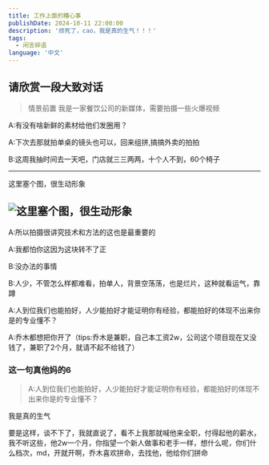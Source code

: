 ```yaml
---
title: 工作上面的糟心事
publishDate: 2024-10-11 22:00:00
description: '烦死了，cao，我是真的生气！！！'
tags:
  - 闲言碎语
language: '中文'
---
```


## 请欣赏一段大致对话
> 情景前置
> 我是一家餐饮公司的新媒体，需要拍摄一些火爆视频

A:有没有啥新鲜的素材给他们发圈用？

A:下次去那就拍单桌的镜头也可以，回来组拼,搞搞外卖的拍拍

B:这周我抽时间去一天吧，门店就三三两两，十个人不到，60个椅子


---
这里塞个图，很生动形象

![这里塞个图，很生动形象](https://pic.EN.ICU/i/2024/10/11/129bpvu-0.webp)
---

A:所以拍摄很讲究技术和方法的这也是最重要的

A:我都怕你这因为这块转不了正

B:没办法的事情

B:人少，不管怎么样都难看，拍单人，背景空荡荡，也是烂片，这种就看运气，靠蹲

A:人到位我们也能拍好，人少能拍好才能证明你有经验，都能拍好的体现不出来你是的专业懂不？

A:乔木都想把你开了（tips:乔木是兼职，自己本工资2w，公司这个项目现在又没钱了，兼职了2个月，就请不起不给钱了）


### 这一句真他妈的6
> A:人到位我们也能拍好，人少能拍好才能证明你有经验，都能拍好的体现不出来你是的专业懂不？

我是真的生气

要是这样，谈不下了，我就直说了，看不上我那就喊他来全职，付得起他的薪水，我不听这些，他2w一个月，你指望一个新人做事和老手一样，想什么呢，你们什么档次，md，开就开啊，乔木喜欢拼命，去找他，他给你们拼命